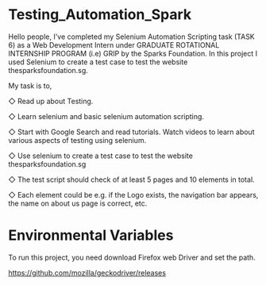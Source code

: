# Testing_Automation_Spark

Hello people,
I've completed my Selenium Automation Scripting task (TASK 6) as a Web Development Intern under GRADUATE ROTATIONAL INTERNSHIP PROGRAM (i.e) GRIP by the Sparks Foundation.
In this project I used Selenium to create a test case to test the website thesparksfoundation.sg.

My task is to,

◇ Read up about Testing.

◇ Learn selenium and basic selenium automation scripting.

◇ Start with Google Search and read tutorials. Watch videos to learn about various aspects of testing using selenium.

◇ Use selenium to create a test case to test the website thesparksfoundation.sg

◇ The test script should check of at least 5 pages and 10 elements in total.

◇ Each element could be e.g. if the Logo exists, the navigation bar appears, the name on about us page is correct, etc.


# Environmental Variables

To run this project, you need download Firefox web Driver and set the path.

https://github.com/mozilla/geckodriver/releases
